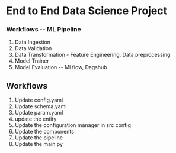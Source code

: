 # End to End Data Science Project

### Workflows -- ML Pipeline

1. Data Ingestion
2. Data Validation
3. Data Transformation - Feature Engineering, Data preprocessing
4. Model Trainer
5. Model Evaluation -- Ml flow, Dagshub

## Workflows

1. Update config.yaml
2. Update schema.yaml
3. Update param.yaml
4. update the entity
5. Update the configuration manager in src config
6. Update the components
7. Update the pipeline
8. Update the main.py
